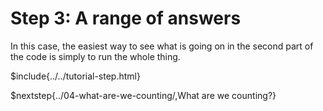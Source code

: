 # Step 3: A range of answers

In this case, the easiest way to see what is going on in the second part of the code is simply to run the whole thing.

$include{../../tutorial-step.html}

$nextstep{../04-what-are-we-counting/,What are we counting?}
<script src="/tutorial.bundle.js"></script>
